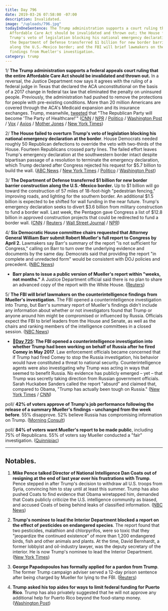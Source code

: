 ```yaml
---
title: Day 796
date: 2019-03-26 07:58:00 -07:00
description: Invalidated.
image: "/uploads/796.jpg"
todayInOneSentence: The Trump administration supports a court ruling that the entire
  Affordable Care Act should be invalidated and thrown out; the House failed to overturn
  Trump's veto of legislation blocking his national emergency declaration at the border;
  the Department of Defense transferred $1 billion for new border barrier construction
  along the U.S.-Mexico border; and the FBI will brief lawmakers on the counterintelligence
  findings from Mueller's investigation.
category: trump
---
```


1/ **The Trump administration supports a federal appeals court ruling that the entire Affordable Care Act should be invalidated and thrown out.** In a reversal, the Justice Department now says it agrees with the ruling of a federal judge in Texas that declared the ACA unconstitutional on the basis of a 2017 change in federal tax law that eliminated the penalty on uninsured people. Previously, the administration had pushed to remove the protections for people with pre-existing conditions. More than 20 million Americans are covered through the ACA's Medicaid expansion and its insurance exchanges. Trump, meanwhile, [tweeted](https://twitter.com/realDonaldTrump/status/1110586787808903168?ref_src=twsrc%5Etfw%7Ctwcamp%5Etweetembed%7Ctwterm%5E1110586787808903168&ref_url=https%3A%2F%2Fwww.nytimes.com%2F2019%2F03%2F26%2Fus%2Fpolitics%2Fdemocrats-trump-affordable-care-act.html) that "The Republican Party will become 'The Party of Healthcare!'" ([CNN](https://www.cnn.com/2019/03/25/politics/trump-administration-aca/index.html) / [NPR](https://www.npr.org/2019/03/26/706869835/trump-administration-now-says-entire-affordable-care-act-should-be-repealed) / [Politico](https://www.politico.com/story/2019/03/25/trump-obamacare-justice-department-1236116) / [Washington Post](https://www.washingtonpost.com/nation/2019/03/26/trump-administration-asks-court-totally-repeal-obamas-affordable-care-act/) / [Vox](https://www.vox.com/policy-and-politics/2019/3/25/18281788/doj-obamacare-unconstitutional-trump) / [Axios](https://www.axios.com/affordable-care-act-strike-down-department-of-justice-53581f2a-e3dc-4f34-a265-e0bdf25bf017.html) / [Mother Jones](https://www.motherjones.com/kevin-drum/2019/03/justice-department-urges-court-to-kill-obamacare/) / [New York Times](https://www.nytimes.com/2019/03/25/us/politics/obamacare-unconstitutional-trump-aca.html))

2/ **The House failed to overturn Trump's veto of legislation blocking his national emergency declaration at the border**. House Democrats needed roughly 50 Republican defections to override the veto with two-thirds of the House. Fourteen Republicans crossed party lines. The failed effort leaves Trump's emergency declaration at the southwestern border intact despite bipartisan passage of a resolution to terminate the emergency declaration, which Trump declared after Congress rejected his request for $5.7 billion to build the wall. ([ABC News](https://abcnews.go.com/Politics/house-committee-denies-pentagons-reprogramming-billion-president-trumps/story?id=61953216) / [New York Times](https://www.nytimes.com/2019/03/26/us/politics/house-veto-override-trump-wall.html) / [Politico](https://www.politico.com/story/2019/03/26/house-veto-override-border-emergency-1235896) / [Washington Post](https://www.washingtonpost.com/powerpost/house-fails-to-override-trump-veto-on-southern-border-emergency/2019/03/26/41e5bfee-4fdb-11e9-a3f7-78b7525a8d5f_story.html))

3/ **The Department of Defense transferred $1 billion for new border barrier construction along the U.S.-Mexico border.** Up to $1 billion will go toward the construction of 57 miles of 18-foot-high "pedestrian fencing," improving roads, and lighting for the southern border. An additional $1.5 billion is expected to be shifted for wall funding in the near future. Trump's emergency declaration seeks to divert $3.6 billion from military construction to fund a border wall. Last week, the Pentagon gave Congress a list of $12.8 billion in approved construction projects that could be redirected to fund a border wall. ([CNN](https://www.cnn.com/2019/03/25/politics/pentagon-congress-new-wall-money/index.html) / [Reuters](https://www.reuters.com/article/us-usa-pentagon-mexico-idUSKCN1R707J) / [Wall Street Journal](https://www.wsj.com/graphics/military-spending-projects/) / [NPR](https://www.npr.org/2019/03/26/706795716/pentagon-authorizes-1-billion-for-fence-construction-at-mexico-border))

4/ **Six Democratic House committee chairs requested that Attorney General William Barr submit Robert Mueller's full report to Congress by April 2.** Lawmakers say Barr's summary of the report "is not sufficient for Congress," calling on Barr to turn over the underlying evidence and documents by the same day. Democrats said that providing the report "in complete and unredacted form" would be consistent with DOJ policies and precedent. ([NBC News](https://www.nbcnews.com/politics/congress/democratic-chairmen-call-barr-submit-mueller-report-congress-april-2-n987241))

* **Barr plans to issue a public version of Mueller's report within "weeks, not months."** A Justice Department official said there is no plan to share an advanced copy of the report with the White House. ([Reuters](https://www.reuters.com/article/us-usa-trump-russia-report-idUSKCN1R72HX))

5/ **The FBI will brief lawmakers on the counterintelligence findings from Mueller's investigation.** The FBI opened a counterintelligence investigation into Trump, but Barr's summary report of Mueller's findings didn't include any information about whether or not investigators found that Trump or anyone around him might be compromised or influenced by Russia. Officials expect the FBI to brief leaders from the House and Senate, as well as the chairs and ranking members of the intelligence committees in a closed session. ([NBC News](https://www.nbcnews.com/politics/justice-department/fbi-expected-brief-house-senate-gang-8-mueller-s-counterintel-n987111))

* **📌[Day 725](https://whatthefuckjusthappenedtoday.com/2019/01/14/day-725/#1-the-fbi-opened-a-counterintelligen): The FBI opened a counterintelligence investigation into whether Trump had been working on behalf of Russia after he fired Comey in May 2017**. Law enforcement officials became concerned that if Trump had fired Comey to stop the Russia investigation, his behavior would have constituted a threat to national security. Counterintelligence agents were also investigating why Trump was acting in ways that seemed to benefit Russia. No evidence has publicly emerged – yet – that Trump was secretly taking direction from Russian government officials. Sarah Huckabee Sanders called the report "absurd" and claimed that, compared to Obama, "Trump has actually been tough on Russia." ([New York Times](https://www.nytimes.com/2019/01/11/us/politics/fbi-trump-russia-inquiry.html) / [CNN](https://www.cnn.com/2019/01/11/politics/nyt-russia-trump-investigation/index.html))

poll/ **42% of voters approve of Trump's job performance following the release of a summary Mueller's findings – unchanged from the week before**. 55% disapprove. 52% believe Russia has compromising information on Trump. ([Morning Consult](https://morningconsult.com/2019/03/26/trumps-popularity-unchanged-after-completion-of-mueller-probe/))

poll/ **84% of voters want Mueller's report to be made public**, including 75% of Republicans. 55% of voters say Mueller conducted a "fair" investigation. ([Quinnipiac](https://poll.qu.edu/national/release-detail?ReleaseID=2609))

---

## Notables.

1. **Mike Pence talked Director of National Intelligence Dan Coats out of resigning at the end of last year over his frustrations with Trump**. Pence stepped in after Trump's decision to withdraw all U.S. troops from Syria, convincing him to stay until at least this summer. Trump has also pushed Coats to find evidence that Obama wiretapped him, demanded that Coats publicly criticize the U.S. intelligence community as biased, and accused Coats of being behind leaks of classified information. ([NBC News](https://www.nbcnews.com/politics/national-security/mike-pence-talked-dan-coats-out-quitting-trump-administration-n985096))

2. **Trump's nominee to lead the Interior Department blocked a report on the effect of pesticides on endangered species**. The report found that two pesticides, malathion and chlorpyrifos, were so toxic that they "jeopardize the continued existence" of more than 1,200 endangered birds, fish and other animals and plants. At the time, David Bernhardt, a former lobbyist and oil-industry lawyer, was the deputy secretary of the interior. He is now Trump's nominee to lead the Interior Department. ([New York Times](https://www.nytimes.com/2019/03/26/us/politics/endangered-species-david-bernhardt.html))

3. **George Papadopoulos has formally applied for a pardon from Trump**. The former Trump campaign adviser served a 12-day prison sentence after being charged by Mueller for lying to the FBI. ([Reuters](https://www.reuters.com/article/us-usa-trump-russia-papadopoulos/ex-trump-campaign-aide-papadopoulos-disavows-mueller-plea-deal-idUSKCN1R70AJ))

4. **Trump asked his top aides for ways to limit federal funding for Puerto Rico**. Trump has also privately suggested that he will not approve any additional help for Puerto Rico beyond the food-stamp money. ([Washington Post](https://www.washingtonpost.com/business/economy/puerto-rico-faces-food-stamps-crisis-as-trump-privately-vents-about-federal-aid-to-hurricane-maria-battered-island/2019/03/25/ade500fe-4cb3-11e9-b79a-961983b7e0cd_story.html))